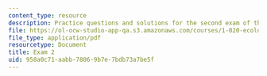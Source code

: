 ```yaml
---
content_type: resource
description: Practice questions and solutions for the second exam of the course.
file: https://ol-ocw-studio-app-qa.s3.amazonaws.com/courses/1-020-ecology-ii-engineering-for-sustainability-spring-2008/958a0c71aabb78069b7e7bdb73a7be5f_practice2.pdf
file_type: application/pdf
resourcetype: Document
title: Exam 2
uid: 958a0c71-aabb-7806-9b7e-7bdb73a7be5f
---
```

